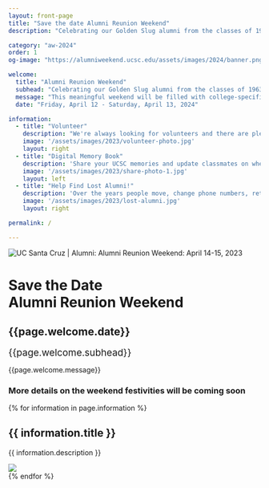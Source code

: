 ```yaml
---
layout: front-page
title: "Save the date Alumni Reunion Weekend"
description: "Celebrating our Golden Slug alumni from the classes of 1963-1974."

category: "aw-2024"
order: 1
og-image: "https://alumniweekend.ucsc.edu/assets/images/2024/banner.png"

welcome:
  title: "Alumni Reunion Weekend"
  subhead: "Celebrating our Golden Slug alumni from the classes of 1963 - 1974."
  message: "This meaningful weekend will be filled with college-specific events and <br/>special moments to honor alumni celebrating their 50th or greater reunion milestones. <br/>We are excited to welcome our pioneers back to UC Santa Cruz for this special weekend."
  date: "Friday, April 12 - Saturday, April 13, 2024"

information:
  - title: "Volunteer"
    description: "We're always looking for volunteers and there are plenty of opportunities to get involved. If you'd like to help with reunion planning or outreach to your classmates, <a href='https://form.asana.com/?k=fuWpPv7-LPHEep8su8vNNQ&d=758852180640843&utm_source=MarketingCloud&utm_medium=email&utm_campaign=_ARW+2024+First+Save+the+Date&utm_content=contact+us.'>please contact us.</a>"
    image: '/assets/images/2023/volunteer-photo.jpg'
    layout: right
  - title: "Digital Memory Book"
    description: 'Share your UCSC memories and update classmates on where you are now. If you haven’t received an email invite to access the digital memory book, contact <a href="mailto:jmajane@ucsc.edu?subject=Digital%20Memory%20Book">Jesse Majane</a>.'
    image: '/assets/images/2023/share-photo-1.jpg' 
    layout: left
  - title: "Help Find Lost Alumni!"
    description: 'Over the years people move, change phone numbers, retire, create new email addresses and launch new social media profiles. We are asking for your help to find classmates we’ve lost touch with. If you have updated contact information for <a href="https://docs.google.com/spreadsheets/d/1_zyvwBJYMLJgws400imNdzGXCeQFGeYgqNrhnuLWTis/edit#gid=0">anyone on this list</a>, please reach out to <a href="mailto:alumni@ucsc.edu?subject=Help%20find%20lost%20alumni">alumni@ucsc.edu</a> so we can send them an invite to the weekend.'
    image: '/assets/images/2023/lost-alumni.jpg'
    layout: right

permalink: /

---
```


<img src="https://alumniweekend.ucsc.edu/assets/images/2024/banner.png" class="img-full" alt="UC Santa Cruz | Alumni: Alumni Reunion Weekend: April 14-15, 2023">
<section class="content-centered" style="padding: 0">
  <div class="grid-container large">
    <h1 style="font-size: 2em;"><strong>Save the Date<br />Alumni Reunion Weekend</strong></h1>
    <h2 style="font-size: 1.5em; display: block;"><strong>{{page.welcome.date}}</strong></h2>
    <span style="font-size: 1.35em; display: block;">{{page.welcome.subhead}}</span>
    <p class="lead" style="margin-top: 1em;"> {{page.welcome.message}}</p>
    <h3>More details on the weekend festivities will be coming soon</h3>
  </div>
</section>



<style>
  .page-utilities {
    display: none;
  }
</style>


<!-- End three current events: Tag Home to display -->
<!--div class="more no-border">
  <a href="/alumniweekend/2023/events" class="button primary">
    View more events
  </a>
</div>-->


{% for information in page.information %}
<section class="content-w-media {{ information.layout }}" style="margin: 0">
  <div class="grid-container large">
    <div class="inner">
      <div class="content">
        <h2 class="underline">{{ information.title }}</h2>
        <p>{{ information.description }}</p>
      </div>
      <div class="media">
          <img src="{{ information.image }}">
      </div>
    </div>
  </div>
</section>
{% endfor %}